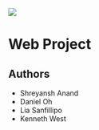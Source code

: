 [![](https://github.com/KennethWest/ChairNerd/workflows/Python%20application/badge.svg)]()
# Web Project

## Authors
- Shreyansh Anand
- Daniel Oh
- Lia Sanfillipo
- Kenneth West
